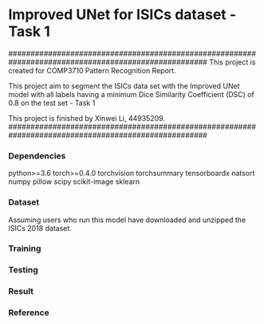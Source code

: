 # Improved UNet for ISICs dataset - Task 1

#####################################################################################################
This project is created for COMP3710 Pattern Recognition Report. 

This project aim to segment the ISICs data set with the Improved UNet model with all labels having a minimum Dice Similarity Coefficient (DSC) of 0.8 on the test set - Task 1 

This project is finished by Xinwei Li, 44935209.
#####################################################################################################

### Dependencies
python>=3.6
torch>=0.4.0
torchvision
torchsummary
tensorboardx
natsort
numpy
pillow
scipy
scikit-image
sklearn

### Dataset
Assuming users who run this model have downloaded and unzipped the ISICs 2018 dataset.

### Training

### Testing

### Result

### Reference
